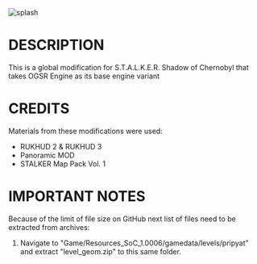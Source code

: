 ![splash](https://user-images.githubusercontent.com/27158522/163794119-c0fe7b0c-56b4-4cb8-ae68-6c7036bd3caa.jpg)

# DESCRIPTION
This is a global modification for S.T.A.L.K.E.R. Shadow of Chernobyl that takes OGSR Engine as its base engine variant

# CREDITS
Materials from these modifications were used:
* RUKHUD 2 & RUKHUD 3
* Panoramic MOD
* STALKER Map Pack Vol. 1

# IMPORTANT NOTES
Because of the limit of file size on GitHub next list of files need to be extracted from archives:
1. Navigate to "Game/Resources_SoC_1.0006/gamedata/levels/pripyat" and extract "level_geom.zip" to this same folder.
